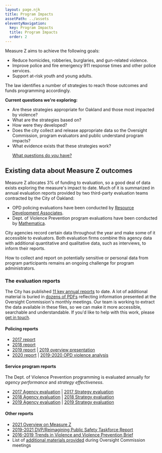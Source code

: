 ```yaml
---
layout: page.njk
title: Program Impacts
assetPath: ../assets
eleventyNavigation:
  key: Program Impacts
  title: Program Impacts
  order: 2
---
```


Measure Z aims to achieve the following goals:

- Reduce homicides, robberies, burglaries, and gun-related violence.
- Improve police and fire emergency 911 response times and other police services.
- Support at-risk youth and young adults.

The law identifies a number of strategies to reach those outcomes and funds programming accordingly.

<div class="alert alert-info" role="alert">
<p><b>Current questions we're exploring:</b>

- Are these strategies appropriate for Oakland and those most impacted by violence?
- What are the strategies based on?
- How were they developed?
- Does the city collect and release appropriate data so the Oversight Commission, program evaluators and public understand program impacts?
- What evidence exists that these strategies work?</p>
<a class="btn btn-primary" href="https://bit.ly/fps-interest" role="button">What questions do <i>you</i> have?</a>
</div>

## Existing data about Measure Z outcomes

Measure Z allocates 3% of funding to evaluation, so a good deal of data exists exploring the measure's impact to date. Much of it is summarized in annual evaluation reports provided by two third-party evaluation teams contracted by the City of Oakland:

- OPD policing evaluations have been conducted by [Resource Development Associates](https://rdaconsulting.com/).
- Dept. of Violence Prevention program evaluations have been conducted by [Mathematica](https://www.mathematica.org/).

City agencies record certain data throughout the year and make some of it accessible to evaluators. Both evaluation firms combine this agency data with additional quantitative and qualitative data, such as interviews, to inform their reports.

<div class="alert alert-info" role="alert">
How to collect and report on potentially sensitive or personal data from program participants remains an ongoing challenge for program administrators.
</div>

### The evaluation reports

The City has published [11 key annual reports](https://www.oaklandca.gov/documents/measure-z-reports-and-evaluation-data) to date. A lot of additional material is buried in [dozens of PDFs](https://www.oaklandca.gov/boards-commissions/public-safety-and-services-violence-prevention-oversight-commission/meetings) reflecting information presented at the Oversight Commission's monthly meetings. Our team is working to extract the data available in these files, so we can make it more accessible, searchable and understandable. If you'd like to help with this work, please [get in touch](https://bit.ly/fps-interest).

#### Policing reports

- [2017 report](https://cao-94612.s3.amazonaws.com/documents/MZ_2017-Policing-Eval-Year-1.pdf)
- [2018 report](https://cao-94612.s3.amazonaws.com/documents/MZ__2018-Policing-Eval-Year-2.pdf)
- [2019 report](https://cao-94612.s3.amazonaws.com/documents/MZ__2018-Policing-Eval-Year-3.pdf) | [2019 overview presentation](https://cao-94612.s3.amazonaws.com/documents/Presentation-2019-Measure-Z-Year-3-Evaluation-by-Resource-Development-Associates-2.25.20.pdf)
- [2020 report](http://oakland.legistar.com/gateway.aspx?M=F&ID=ba71653e-66ec-4c13-b349-20f150f1318f.PDF) | [2019-2020 OPD violence analysis](http://oakland.legistar.com/gateway.aspx?M=F&ID=64ad862d-fdef-4c63-a546-e6b22f3a3bc8.PDF)
#### Service program reports

The Dept. of Violence Prevention programming is evaluated annually for _agency performance_ and _strategy effectiveness_.

- [2017 Agency evaluation](https://cao-94612.s3.amazonaws.com/documents/2016-2017-OU-Agency-Report-4.13.18-final.pdf) | [2017 Strategy evaluation](https://cao-94612.s3.amazonaws.com/documents/Oakland-Unite-Strategy-Evaluation_Final-11172017.pdf)
- [2018 Agency evaluation](https://cao-94612.s3.amazonaws.com/documents/2016-2018-OU-Agency-Report.pdf) | [2018 Strategy evaluation](https://cao-94612.s3.amazonaws.com/documents/Oakland-Unite-2017-2018-Strategy-Evaluation-Report.pdf)
- [2019 Agency evaluation](https://cao-94612.s3.amazonaws.com/documents/2016-2019-OU-Agency-Report_Final_Revised_submitted-5-15-2020.pdf) | [2019 Strategy evaluation](https://cao-94612.s3.amazonaws.com/documents/Oakland-Unite-2018-2019-Strategy-Evaluation-CSE-Youth-Intervention.pdf)

#### Other reports

- [2021 Overview on Measure Z](http://oakland.legistar.com/gateway.aspx?M=F&ID=291dc6ca-3d12-4a86-96e7-f34beda01e2a.pdf)
- [2019-2021 DVP/Reimagining Public Safety Taskforce Report](https://cao-94612.s3.amazonaws.com/documents/Presentation-2020-Overview-of-DVP-MZ-Funding.pdf)
- [2016-2019 Trends in Violence and Violence Prevention Brief](http://oakland.legistar.com/gateway.aspx?M=F&ID=1c1e0070-2132-4846-a63d-881f081f8b31.PDF)
- List of [additional materials provided](https://www.oaklandca.gov/boards-commissions/public-safety-and-services-violence-prevention-oversight-commission/meetings) during Oversight Commission meetings

